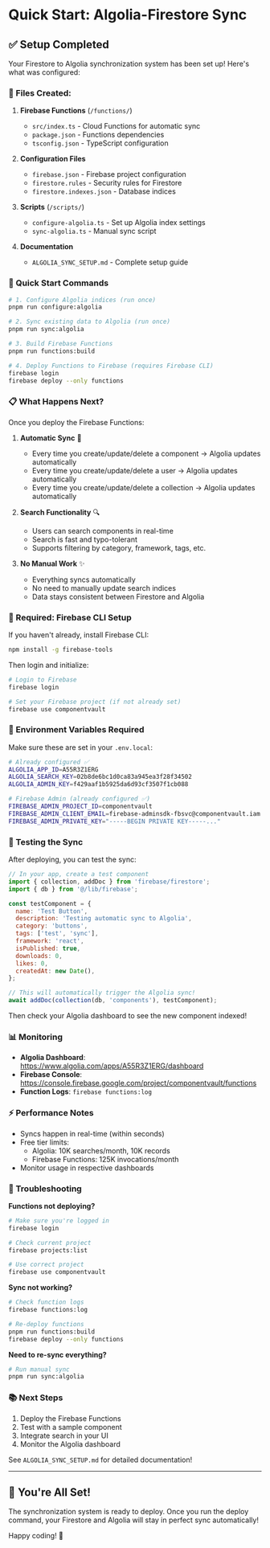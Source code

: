 # Quick Start: Algolia-Firestore Sync

## ✅ Setup Completed

Your Firestore to Algolia synchronization system has been set up! Here's what was configured:

### 📁 Files Created:

1. **Firebase Functions** (`/functions/`)
   - `src/index.ts` - Cloud Functions for automatic sync
   - `package.json` - Functions dependencies
   - `tsconfig.json` - TypeScript configuration

2. **Configuration Files**
   - `firebase.json` - Firebase project configuration
   - `firestore.rules` - Security rules for Firestore
   - `firestore.indexes.json` - Database indices

3. **Scripts** (`/scripts/`)
   - `configure-algolia.ts` - Set up Algolia index settings
   - `sync-algolia.ts` - Manual sync script

4. **Documentation**
   - `ALGOLIA_SYNC_SETUP.md` - Complete setup guide

### 🚀 Quick Start Commands

```bash
# 1. Configure Algolia indices (run once)
pnpm run configure:algolia

# 2. Sync existing data to Algolia (run once)
pnpm run sync:algolia

# 3. Build Firebase Functions
pnpm run functions:build

# 4. Deploy Functions to Firebase (requires Firebase CLI)
firebase login
firebase deploy --only functions
```

### 📋 What Happens Next?

Once you deploy the Firebase Functions:

1. **Automatic Sync** 🔄
   - Every time you create/update/delete a component → Algolia updates automatically
   - Every time you create/update/delete a user → Algolia updates automatically  
   - Every time you create/update/delete a collection → Algolia updates automatically

2. **Search Functionality** 🔍
   - Users can search components in real-time
   - Search is fast and typo-tolerant
   - Supports filtering by category, framework, tags, etc.

3. **No Manual Work** ✨
   - Everything syncs automatically
   - No need to manually update search indices
   - Data stays consistent between Firestore and Algolia

### 🔑 Required: Firebase CLI Setup

If you haven't already, install Firebase CLI:

```bash
npm install -g firebase-tools
```

Then login and initialize:

```bash
# Login to Firebase
firebase login

# Set your Firebase project (if not already set)
firebase use componentvault
```

### 📝 Environment Variables Required

Make sure these are set in your `.env.local`:

```bash
# Already configured ✅
ALGOLIA_APP_ID=A55R3Z1ERG
ALGOLIA_SEARCH_KEY=02b8de6bc1d0ca83a945ea3f28f34502
ALGOLIA_ADMIN_KEY=f429aaf1b5925da6d93cf3507f1cb088

# Firebase Admin (already configured ✅)
FIREBASE_ADMIN_PROJECT_ID=componentvault
FIREBASE_ADMIN_CLIENT_EMAIL=firebase-adminsdk-fbsvc@componentvault.iam.gserviceaccount.com
FIREBASE_ADMIN_PRIVATE_KEY="-----BEGIN PRIVATE KEY-----..."
```

### 🎯 Testing the Sync

After deploying, you can test the sync:

```javascript
// In your app, create a test component
import { collection, addDoc } from 'firebase/firestore';
import { db } from '@/lib/firebase';

const testComponent = {
  name: 'Test Button',
  description: 'Testing automatic sync to Algolia',
  category: 'buttons',
  tags: ['test', 'sync'],
  framework: 'react',
  isPublished: true,
  downloads: 0,
  likes: 0,
  createdAt: new Date(),
};

// This will automatically trigger the Algolia sync!
await addDoc(collection(db, 'components'), testComponent);
```

Then check your Algolia dashboard to see the new component indexed!

### 📊 Monitoring

- **Algolia Dashboard**: https://www.algolia.com/apps/A55R3Z1ERG/dashboard
- **Firebase Console**: https://console.firebase.google.com/project/componentvault/functions
- **Function Logs**: `firebase functions:log`

### ⚡ Performance Notes

- Syncs happen in real-time (within seconds)
- Free tier limits:
  - Algolia: 10K searches/month, 10K records
  - Firebase Functions: 125K invocations/month
- Monitor usage in respective dashboards

### 🐛 Troubleshooting

**Functions not deploying?**
```bash
# Make sure you're logged in
firebase login

# Check current project
firebase projects:list

# Use correct project
firebase use componentvault
```

**Sync not working?**
```bash
# Check function logs
firebase functions:log

# Re-deploy functions
pnpm run functions:build
firebase deploy --only functions
```

**Need to re-sync everything?**
```bash
# Run manual sync
pnpm run sync:algolia
```

### 📚 Next Steps

1. Deploy the Firebase Functions
2. Test with a sample component
3. Integrate search in your UI
4. Monitor the Algolia dashboard

See `ALGOLIA_SYNC_SETUP.md` for detailed documentation!

---

## 🎉 You're All Set!

The synchronization system is ready to deploy. Once you run the deploy command, your Firestore and Algolia will stay in perfect sync automatically! 

Happy coding! 🚀
